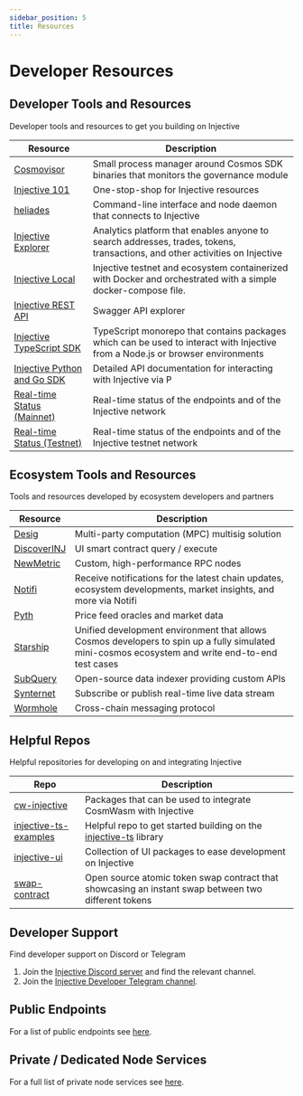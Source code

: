 ```yaml
---
sidebar_position: 5
title: Resources
---
```


# Developer Resources

## Developer Tools and Resources

Developer tools and resources to get you building on Injective

|  **Resource** | **Description**  | 
|---|---|
| [Cosmovisor](../develop/tools/cosmovisor.md)  | Small process manager around Cosmos SDK binaries that monitors the governance module  |
| [Injective 101](https://helios.notion.site/Injective-101-589dedc4c9c04531aae503dbb235d443) | One-stop-shop for Injective resources
| [heliades](../develop/tools/heliades/welcome.md)  | Command-line interface and node daemon that connects to Injective
| [Injective Explorer](https://explorer.helios.network/)  | Analytics platform that enables anyone to search addresses, trades, tokens, transactions, and other activities on Injective |
| [Injective Local](../develop/tools/local-injective/index.md)  | Injective testnet and ecosystem containerized with Docker and orchestrated with a simple docker-compose file.  |
| [Injective REST API](https://lcd.helios.network/swagger/)  |  Swagger API explorer |
| [Injective TypeScript SDK](../develop/tools/injectivets/index.md)  |  TypeScript monorepo that contains packages which can be used to interact with Injective from a Node.js or browser environments | 
| [Injective Python and Go SDK](https://api.helios.exchange/) | Detailed API documentation for interacting with Injective via P
| [Real-time Status (Mainnet)](https://status.helios.network/) | Real-time status of the endpoints and of the Injective network |
| [Real-time Status (Testnet)](https://testnet.status.helios.network) | Real-time status of the endpoints and of the Injective testnet network |

## Ecosystem Tools and Resources

Tools and resources developed by ecosystem developers and partners

|  **Resource** | **Description**  | 
|---|---|
| [Desig](https://desig.io/) | Multi-party computation (MPC) multisig solution
| [DiscoverINJ](https://alpha.discoverinj.com/console) | UI smart contract query / execute
| [NewMetric](https://app.newmetric.xyz/) | Custom, high-performance RPC nodes
| [Notifi](https://helios.com/notifications/) | Receive notifications for the latest chain updates, ecosystem developments, market insights, and more via Notifi
| [Pyth](https://docs.pyth.network/home) | Price feed oracles and market data
| [Starship](https://docs.cosmology.zone/starship) | Unified development environment that allows Cosmos developers to spin up a fully simulated mini-cosmos ecosystem and write end-to-end test cases
| [SubQuery](https://github.com/subquery/cosmos-subql-starter/tree/main/Injective/injective-starter) | Open-source data indexer providing custom APIs
| [Synternet](https://docs.synternet.com/build/data-layer/developer-portal/subscribe-to-streams) | Subscribe or publish real-time live data stream
| [Wormhole](https://docs.wormhole.com/wormhole) | Cross-chain messaging protocol

## Helpful Repos

Helpful repositories for developing on and integrating Injective

|  **Repo** | **Description**  | 
|---|---|
| [cw-injective](https://github.com/InjectiveLabs/cw-injective) |  Packages that can be used to integrate CosmWasm with Injective
| [injective-ts-examples](https://github.com/InjectiveLabs/injective-ts-examples) | Helpful repo to get started building on the [injective-ts](../develop/tools/injectivets/index.md) library
| [injective-ui](https://github.com/InjectiveLabs/injective-ui )| Collection of UI packages to ease development on Injective
| [swap-contract](https://github.com/InjectiveLabs/swap-contract) | Open source atomic token swap contract that showcasing an instant swap between two different tokens

## Developer Support

Find developer support on Discord or Telegram

1. Join the [Injective Discord server](https://discord.gg/injective) and find the relevant channel.
2. Join the [Injective Developer Telegram channel](https://t.me/+8Y_0HOFLhnRlZDU9).

## Public Endpoints

For a list of public endpoints see [here](../develop/public-endpoints.md).

## Private / Dedicated Node Services

For a full list of private node services see [here](../nodes/private-nodes.mdx).
